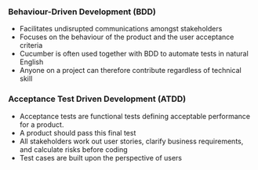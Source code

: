 ### Behaviour-Driven Development (BDD)
- Facilitates undisrupted communications amongst stakeholders
- Focuses on the behaviour of the product and the user acceptance criteria
- Cucumber is often used together with BDD to automate tests in natural English
- Anyone on a project can therefore contribute regardless of technical skill

### Acceptance Test Driven Development (ATDD)
- Acceptance tests are functional tests defining acceptable performance for a product.
- A product should pass this final test
- All stakeholders work out user stories, clarify business requirements, and calculate risks before coding
- Test cases are built upon the perspective of users